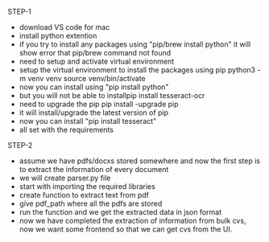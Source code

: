 STEP-1

- download VS code for mac
- install python extention 
- if you try to install any packages using "pip/brew install python" it will show error that pip/brew command not found
- need to setup and activate virtual environment
- setup the virtual environment to install the packages using pip
    python3 -m venv venv
    source venv/bin/activate
- now you can install using "pip install python"
- but you will not be able to installpip install tesseract-ocr
- need to upgrade the pip
    pip install -upgrade pip
- it will install/upgrade the latest version of pip
- now you can install "pip install tesseract"
- all set with the requirements

STEP-2

- assume we have pdfs/docxs stored somewhere and now the first step is to extract the information of every document
- we will create parser.py file
- start with importing the required libraries
- create function to extract text from pdf
- give pdf_path where all the pdfs are stored
- run the function and we get the extracted data in json format
- now we have completed the extraction of information from bulk cvs, now we want some frontend so that we can get cvs from the UI.
